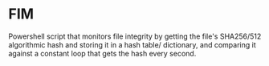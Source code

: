 # FIM
Powershell script that monitors file integrity by getting the file's SHA256/512 algorithmic hash and storing it in a hash table/ dictionary, and comparing it against a constant loop that gets the hash every second. 
